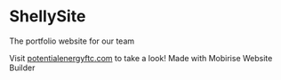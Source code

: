 # ShellySite
The portfolio website for our team

Visit [potentialenergyftc.com](https://potentialenergyftc.com/) to take a look!
Made with Mobirise Website Builder
